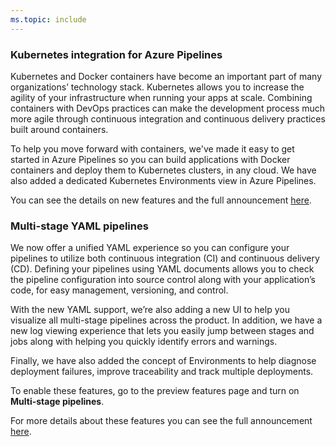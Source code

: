```yaml
---
ms.topic: include
---
```


### Kubernetes integration for Azure Pipelines

Kubernetes and Docker containers have become an important part of many organizations’ technology stack. Kubernetes allows you to increase the agility of your infrastructure when running your apps at scale. Combining containers with DevOps practices can make the development process much more agile through continuous integration and continuous delivery practices built around containers.

To help you move forward with containers, we've made it easy to get started in Azure Pipelines so you can build applications with Docker containers and deploy them to Kubernetes clusters, in any cloud. We have also added a dedicated Kubernetes Environments view in Azure Pipelines. 

You can see the details on new features and the full announcement [here](https://devblogs.microsoft.com/devops/announcing-kubernetes-integration-for-azure-pipelines/). 

### Multi-stage YAML pipelines

We now offer a unified YAML experience so you can configure your pipelines to utilize both continuous integration (CI) and continuous delivery (CD). Defining your pipelines using YAML documents allows you to check the pipeline configuration into source control along with your application’s code, for easy management, versioning, and control.

With the new YAML support, we’re also adding a new UI to help you visualize all multi-stage pipelines across the product. In addition, we have a new log viewing experience that lets you easily jump between stages and jobs along with helping you quickly identify errors and warnings. 

Finally, we have also added the concept of Environments to help diagnose deployment failures, improve traceability and track multiple deployments.

To enable these features, go to the preview features page and turn on **Multi-stage pipelines**.

For more details about these features you can see the full announcement [here](https://devblogs.microsoft.com/devops/whats-new-with-azure-pipelines/).
